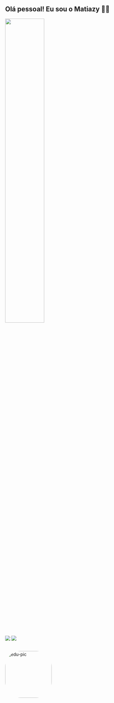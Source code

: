 ## Olá pessoal! Eu sou o Matiazy 🤗🚀

<div aligh="left">
  <a href="https://github.com/edumatiazy">
  <img height="50%" src="https://github-readme-stats.vercel.app/api?username=edumatiazy&show_icons=true&theme=algolia&include_all_commits=true&count_private=true"/>
</div>
  
  ##
  
 <div>
  <a href="https://www.linkedin.com/in/eduardo-matiazy-554725223/" target="_blank"><img src="https://img.shields.io/badge/-LinkedIn-%230077B5?style=for-the-badge&logo=linkedin&logoColor=white" target="_blank"></a> 
  <a href = "mailto:drdsuport@gmail.com"><img src="https://img.shields.io/badge/-Gmail-%23333?style=for-the-badge&logo=gmail&logoColor=white" target="_blank"></a>

</div>
 
  ##
  
<img align="left" alt="edu-pic" height="150" style="border-radius:50px;" src="https://media.discordapp.net/attachments/910012042654679040/929087089243480074/Webp.net-gifmaker.gif">
